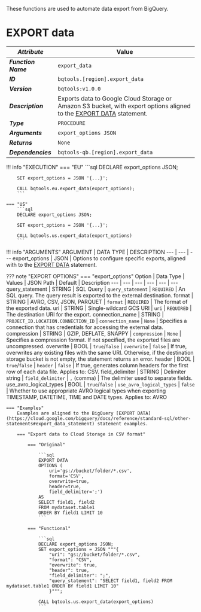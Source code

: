 These functions are used to automate data export from BigQuery.
# **EXPORT data**
_**Attribute**_ | Value
--- | ---
_**Function Name**_ | `export_data`
_**ID**_ | `bqtools.[region].export_data`
_**Version**_ | `bqtools:v1.0.0`
_**Description**_ | Exports data to Google Cloud Storage or Amazon S3 bucket, with export options aligned to the [EXPORT DATA](https://cloud.google.com/bigquery/docs/reference/standard-sql/other-statements#export_data_statement) statement.
_**Type**_ | `PROCEDURE`
_**Arguments**_ | `export_options JSON`
_**Returns**_ | `None`
_**Dependencies**_ | `bqtools-qb.[region].export_data`

!!! info "EXECUTION" 
    === "EU"
        ```sql
        DECLARE export_options JSON;

        SET export_options = JSON '{...}';

        CALL bqtools.eu.export_data(export_options);
        ```
    
    === "US"
        ```sql
        DECLARE export_options JSON;

        SET export_options = JSON '{...}';

        CALL bqtools.us.export_data(export_options)
        ```

!!! info "ARGUMENTS" 
    ARGUMENT | DATA TYPE | DESCRIPTION
    --- | --- | ---
    export_options | JSON | Options to configure specific exports, aligned with to the [EXPORT DATA](https://cloud.google.com/bigquery/docs/reference/standard-sql/other-statements#export_data_statement) statement.

??? note "EXPORT OPTIONS"
    === "export_options"
        Option | Data Type | Values | JSON Path | Default | Description
        --- | --- | --- | --- | --- | ---
        query_statement | STRING | SQL Query | `query_statement` | `REQUIRED` | An SQL query. The query result is exported to the external destination.
        format | STRING | AVRO, CSV, JSON, PARQUET | `format` | `REQUIRED` | The format of the exported data.
        uri | STRING | Single-wildcard GCS URI | `uri` | `REQUIRED` | The destination URI for the export.
        connection_name | STRING | `PROJECT_ID.LOCATION.CONNECTION_ID` | `connection_name` | `None` | Specifies a connection that has credentials for accessing the external data.
        compression | STRING | GZIP, DEFLATE, SNAPPY | `compression` | `None` | Specifies a compression format. If not specified, the exported files are uncompressed.
        overwrite | BOOL | `true`/`false` | `overwrite` | `false` | If true, overwrites any existing files with the same URI. Otherwise, if the destination storage bucket is not empty, the statement returns an error.
        header | BOOL | `true`/`false` | `header` | `false` | If true, generates column headers for the first row of each data file. Applies to: CSV.
        field_delimiter | STRING | Delimiter string | `field_delimiter` | `,` (comma) | The delimiter used to separate fields.
        use_avro_logical_types | BOOL | `true`/`false` | `use_avro_logical_types` | `false` | Whether to use appropriate AVRO logical types when exporting TIMESTAMP, DATETIME, TIME and DATE types. Applies to: AVRO

    === "Examples"
        Examples are aligned to the BigQuery [EXPORT DATA](https://cloud.google.com/bigquery/docs/reference/standard-sql/other-statements#export_data_statement) statement examples.
        
        === "Export data to Cloud Storage in CSV format"

            === "Original"
            
                ```sql
                EXPORT DATA 
                OPTIONS (
                    uri='gs://bucket/folder/*.csv',
                    format='CSV',
                    overwrite=true,
                    header=true,
                    field_delimiter=';') 
                AS
                SELECT field1, field2 
                FROM mydataset.table1 
                ORDER BY field1 LIMIT 10
                ```

            === "Functional"
            
                ```sql
                DECLARE export_options JSON;
                SET export_options = JSON """{
                    "uri": "gs://bucket/folder/*.csv",
                    "format": "CSV",
                    "overwrite": true,
                    "header": true,
                    "field_delimiter": ";",
                    "query_statement": "SELECT field1, field2 FROM mydataset.table1 ORDER BY field1 LIMIT 10"
                    }""";

                CALL bqtools.us.export_data(export_options)
                ```